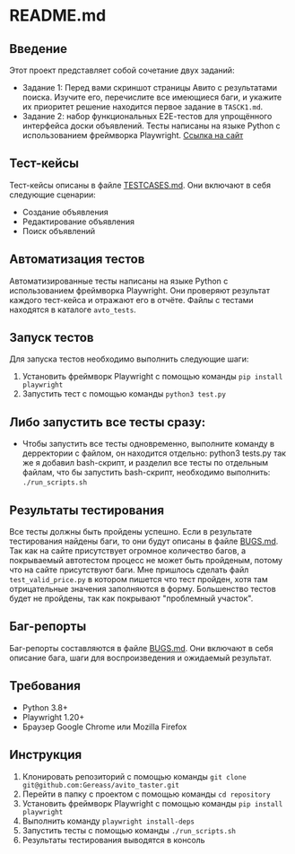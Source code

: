 # README.md

## Введение
Этот проект представляет собой сочетание двух заданий:
* Задание 1: Перед вами скриншот страницы Авито с результатами поиска. Изучите его, перечислите все имеющиеся баги, и укажите их приоритет решение находится первое задание в `TASCK1.md`.
* Задание 2: набор функциональных Е2Е-тестов для упрощённого интерфейса доски объявлений. Тесты написаны на языке Python с использованием фреймворка Playwright. [Ссылка на сайт](http://tech-avito-intern.jumpingcrab.com/advertisements/)
## Тест-кейсы
Тест-кейсы описаны в файле [TESTCASES.md](TESTCASES.md). Они включают в себя следующие сценарии:
* Создание объявления
* Редактирование объявления
* Поиск объявлений

## Автоматизация тестов
Автоматизированные тесты написаны на языке Python с использованием фреймворка Playwright. Они проверяют результат каждого тест-кейса и отражают его в отчёте. Файлы с тестами находятся в каталоге `avto_tests`.

## Запуск тестов
Для запуска тестов необходимо выполнить следующие шаги:
1. Установить фреймворк Playwright с помощью команды `pip install playwright`
2. Запустить тест с помощью команды `python3 test.py`
## Либо запустить все тесты сразу:
* Чтобы запустить все тесты одновременно, выполните команду в дерректории с файлом, он находится отдельно: python3 tests.py так же я добавил bash-скрипт, и разделил все тесты по отдельным файлам, что бы запустить bash-скрипт, необходимо выполнить: `./run_scripts.sh`

## Результаты тестирования
Все тесты должны быть пройдены успешно. Если в результате тестирования найдены баги, то они будут описаны в файле [BUGS.md](BUGS.md). Так как на сайте присутствует огромное количество багов, а покрываемый автотестом процесс не может быть пройденым, потому что на сайте присутствуют баги. Мне пришлось сделать файл `test_valid_price.py` в котором пишется что тест пройден, хотя там отрицательные значения заполняются в форму. Большенство тестов будет не пройдены, так как покрывают "проблемный участок".

## Баг-репорты
Баг-репорты составляются в файле [BUGS.md](BUGS.md). Они включают в себя описание бага, шаги для воспроизведения и ожидаемый результат.

## Требования
* Python 3.8+
* Playwright 1.20+
* Браузер Google Chrome или Mozilla Firefox

## Инструкция
1. Клонировать репозиторий с помощью команды `git clone git@github.com:Gereass/avito_taster.git`
2. Перейти в папку с проектом с помощью команды `cd repository`
3. Установить фреймворк Playwright с помощью команды `pip install playwright`
4. Выполнить команду `playwright install-deps`
5. Запустить тесты с помощью команды `./run_scripts.sh`
5. Результаты тестирования выводятся в консоль
